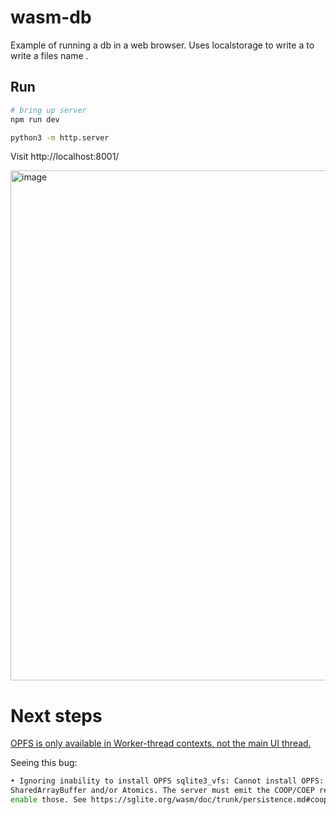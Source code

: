 # wasm-db
Example of running a db in a web browser. Uses localstorage to write a to write a files name . 

## Run

```bash
# bring up server
npm run dev

python3 -m http.server 
```
Visit
http://localhost:8001/

<img width="816" alt="image" src="https://github.com/user-attachments/assets/3c9c208a-aaa9-485b-986c-19834080996b" />

# Next steps

[OPFS is only available in Worker-thread contexts, not the main UI thread.](https://sqlite.org/wasm/doc/trunk/persistence.md)

Seeing this bug:
```bash
• Ignoring inability to install OPFS sqlite3_vfs: Cannot install OPFS: Missing hook.js: 608
SharedArrayBuffer and/or Atomics. The server must emit the COOP/COEP response headers to
enable those. See https://sglite.org/wasm/doc/trunk/persistence.md#coop-coep
```
